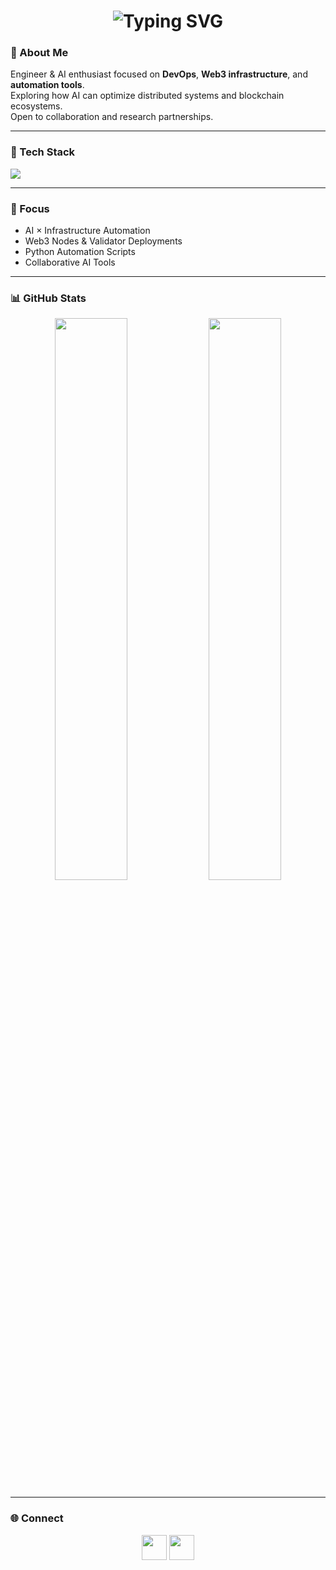 <!-- HEADER -->
<h1 align="center">
  <img src="https://readme-typing-svg.demolab.com?font=JetBrains+Mono&weight=700size=24&pause=1000&color=4C7DFF&center=true&vCenter=true&width=435&lines=Hi%2C+I'm+Miha+Pljas;DevOps+%7C+AI+Automation+%7C+Web3" alt="Typing SVG" />
</h1>

### 🧠 About Me
Engineer & AI enthusiast focused on **DevOps**, **Web3 infrastructure**, and **automation tools**.  
Exploring how AI can optimize distributed systems and blockchain ecosystems.  
Open to collaboration and research partnerships.

---

### 🧰 Tech Stack
<p align="left">
  <img src="https://skillicons.dev/icons?i=py,docker,kubernetes,ansible,terraform,bash,linux" />
</p>

---

### 🎯 Focus
- AI × Infrastructure Automation  
- Web3 Nodes & Validator Deployments  
- Python Automation Scripts  
- Collaborative AI Tools

---

### 📊 GitHub Stats
<p align="center">
  <img src="https://github-readme-stats.vercel.app/api?username=Pljas&show_icons=true&theme=tokyonight&hide_border=true" width="48%" />
  <img src="https://github-readme-streak-stats.herokuapp.com/?user=Pljas&theme=tokyonight&hide_border=true" width="48%" />
</p>

---

### 🌐 Connect
<p align="center">
  <a href="https://x.com/MihaPljas"><img src="https://skillicons.dev/icons?i=twitter" width="40" /></a>
  <a href="mailto:miha.pljas@gmail.com"><img src="https://skillicons.dev/icons?i=gmail" width="40" /></a>
</p>
